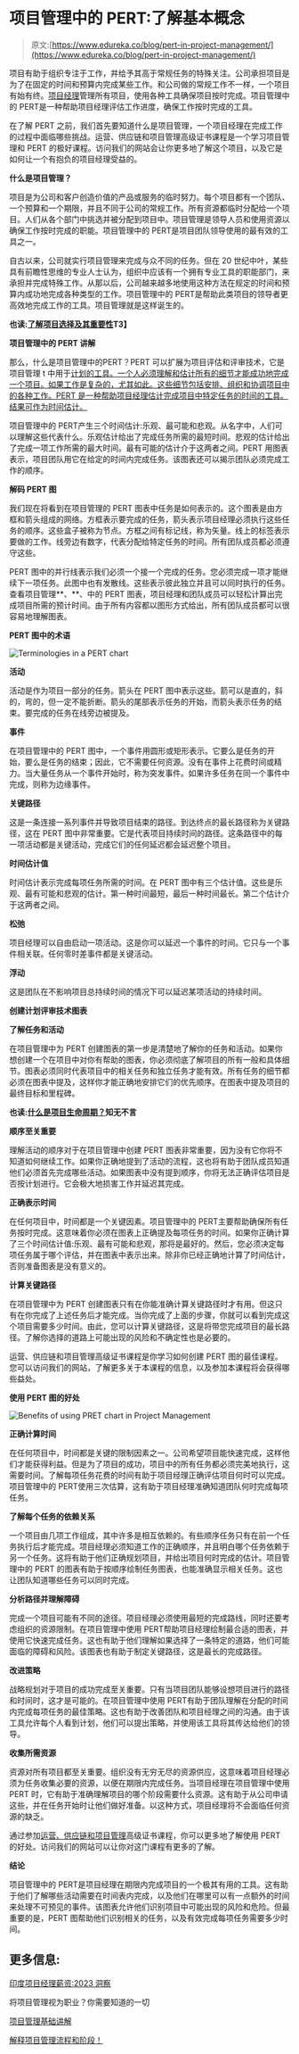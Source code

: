 # 项目管理中的 PERT:了解基本概念

> 原文:[https://www.edureka.co/blog/pert-in-project-management/](https://www.edureka.co/blog/pert-in-project-management/)

项目有助于组织专注于工作，并给予其高于常规任务的特殊关注。公司承担项目是为了在固定的时间和预算内完成某些工作。和公司做的常规工作不一样，一个项目有始有终。[项目经理](https://www.edureka.co/blog/become-a-better-project-manager)管理所有项目，使用各种工具确保项目按时完成。项目管理中的 PERT是一种帮助项目经理评估工作进度，确保工作按时完成的工具。

在了解 PERT 之前，我们首先要知道什么是项目管理，一个项目经理在完成工作的过程中面临哪些挑战。运营、供应链和项目管理高级证书课程是一个学习项目管理和 PERT 的极好课程。访问我们的网站会让你更多地了解这个项目，以及它是如何让一个有抱负的项目经理受益的。

**什么是项目管理？**

项目是为公司和客户创造价值的产品或服务的临时努力。每个项目都有一个团队、一个预算和一个期限，并且不同于公司的常规工作。所有资源都临时分配给一个项目。人们从各个部门中挑选并被分配到项目中。项目管理是领导人员和使用资源以确保工作按时完成的职能。项目管理中的 PERT是项目团队领导使用的最有效的工具之一。

自古以来，公司就实行项目管理来完成与众不同的任务。但在 20 世纪中叶，某些具有前瞻性思维的专业人士认为，组织中应该有一个拥有专业工具的职能部门，来承担并完成特殊工作。从那以后，公司越来越多地使用这种方法在规定的时间和预算内成功地完成各种类型的工作。项目管理中的 PERT是帮助此类项目的领导者更高效地完成工作的工具。项目管理就是这样诞生的。

**也读:[了解项目选择及其重要性](https://www.edureka.co/blog/project-selection)T3】**

**项目管理中的 PERT 讲解**

那么，什么是项目管理中的PERT？PERT 可以扩展为项目评估和评审技术，它是项目管理 t 中用于[计划的工具。一个人必须理解和估计所有的细节才能成功地完成一个项目。如果工作是复杂的，尤其如此。这些细节包括安排、组织和协调项目中的各种工作。PERT 是一种帮助项目经理估计完成项目中特定任务的时间的工具。结果可作为时间估计。](https://www.edureka.co/blog/project-planning)

项目管理中的 PERT产生三个时间估计:乐观、最可能和悲观。从名字中，人们可以理解这些代表什么。乐观估计给出了完成任务所需的最短时间。悲观的估计给出了完成一项工作所需的最大时间。最有可能的估计介于这两者之间。PERT 用图表表示，项目团队用它在给定的时间内完成任务。该图表还可以揭示团队必须完成工作的顺序。

**解码 PERT 图**

我们现在将看到在项目管理的 PERT 图表中任务是如何表示的。这个图表是由方框和箭头组成的网络。方框表示要完成的任务，箭头表示项目经理必须执行这些任务的顺序。这些盒子被称为节点。方框之间有标记线，称为矢量。线上的标签表示要做的工作。线旁边有数字，代表分配给特定任务的时间。所有团队成员都必须遵守这些。

PERT 图中的并行线表示我们必须一个接一个完成的任务。您必须完成一项才能继续下一项任务。此图中也有发散线。这些表示彼此独立并且可以同时执行的任务。查看项目管理**、**、中的 PERT 图表，项目经理和团队成员可以轻松计算出完成项目所需的预计时间。由于所有内容都以图形方式给出，所有团队成员都可以很容易地理解图表。

**PERT 图中的术语**

![Terminologies in a PERT chart](../Images/e0468d51ff4717ac45011564a4ec429c.png)

**活动**

活动是作为项目一部分的任务。箭头在 PERT 图中表示这些。箭可以是直的，斜的，弯的，但一定不能折断。箭头的尾部表示任务的开始，而箭头表示任务的结束。要完成的任务在线旁边被提及。

**事件**

在项目管理中的 PERT 图中，一个事件用圆形或矩形表示。它要么是任务的开始，要么是任务的结束；因此，它不需要任何资源。没有在事件上花费时间或精力。当大量任务从一个事件开始时，称为突发事件。如果许多任务在同一个事件中完成，则称为边缘事件。

**关键路径**

这是一条连接一系列事件并导致项目结束的路径。到达终点的最长路径称为关键路径，这在 PERT 图中非常重要。它是代表项目持续时间的路径。这条路径中的每一项活动都是关键活动，完成它们的任何延迟都会延迟整个项目。

**时间估计值**

时间估计表示完成每项任务所需的时间。在 PERT 图中有三个估计值。这些是乐观、最有可能和悲观的估计。第一种时间最短，最后一种时间最长。第二个估计介于这两者之间。

**松弛**

项目经理可以自由启动一项活动。这是你可以延迟一个事件的时间。它只与一个事件相关联。任何零时差事件都是关键活动。

**浮动**

这是团队在不影响项目总持续时间的情况下可以延迟某项活动的持续时间。

**创建计划评审技术图表**

**了解任务和活动**

在项目管理中为 PERT 创建图表的第一步是清楚地了解你的任务和活动。如果你想创建一个在项目中对你有帮助的图表，你必须彻底了解项目的所有一般和具体细节。图表必须同时代表项目中的相关任务和独立任务才能有效。所有任务的细节都必须在图表中提及，这样你才能正确地安排它们的优先顺序。在图表中提及项目的最终目标和里程碑。

**也读:[什么是项目生命周期？](https://www.edureka.co/blog/project-lifecycle)知无不言**

**顺序至关重要**

理解活动的顺序对于在项目管理中创建 PERT 图表非常重要，因为没有它你将不知道如何继续工作。如果你正确地提到了活动的流程，这也将有助于团队成员知道他们必须首先完成哪些活动。如果图表中没有提到顺序，你将无法正确评估项目是否按计划进行。它会极大地损害工作并延迟其完成。

**正确表示时间**

在任何项目中，时间都是一个关键因素。项目管理中的 PERT主要帮助确保所有任务按时完成。这意味着你必须在图表上正确提及每项任务的时间。如果你正确计算了三个时间估计值:乐观、最有可能和悲观，那将是最好的。然后，您必须决定每项任务属于哪个评估，并在图表中表示出来。除非你已经正确地计算了时间估计，否则准备图表是没有意义的。

**计算关键路径**

在项目管理中为 PERT 创建图表只有在你能准确计算关键路径时才有用。但这只有在你完成了上述任务后才能完成。当你完成了上面的步骤，你就可以看到完成这个项目需要多少时间。由此，您可以计算关键路径，这是将带您完成项目的最长路径。了解你选择的道路上可能出现的风险和不确定性也是必要的。

运营、供应链和项目管理高级证书课程是你学习如何创建 PERT 图的最佳课程。您可以访问我们的网站，了解更多关于本课程的信息，以及参加本课程将会获得哪些益处。

**使用 PERT 图的好处**

![Benefits of using PRET chart in Project Management](../Images/ae0ce3ac3dd5e5cf69d79ddd5abd260f.png)

**正确计算时间**

在任何项目中，时间都是关键的限制因素之一。公司希望项目能快速完成，这样他们才能获得利益。但是为了项目的成功，项目中的所有任务都必须完美地执行，这需要时间。了解每项任务花费的时间有助于项目经理正确评估项目何时可以完成。项目管理中的 PERT使用三次估算，这有助于项目经理准确知道团队何时完成每项任务。

**了解每个任务的依赖关系**

一个项目由几项工作组成，其中许多是相互依赖的。有些顺序任务只有在前一个任务执行后才能完成。项目经理必须知道工作的正确顺序，并且明白哪个任务依赖于另一个任务。这将有助于他们正确规划项目，并给出项目何时完成的估计。项目管理中的 PERT 的图表有助于按顺序绘制任务图表，也能准确显示相关任务。这也让团队知道哪些任务可以同时完成。

**分析路径并理解障碍**

完成一个项目可能有不同的途径。项目经理必须使用最短的完成路线，同时还要考虑组织的资源限制。在项目管理中使用 PERT帮助项目经理绘制最合适的图表，并使用它快速完成任务。这也有助于他们理解如果选择了一条特定的道路，他们可能面临的障碍和风险。该图表也有助于制定关键路径，这是最长的完成路径。

**改进策略**

战略规划对于项目的成功完成至关重要。只有当项目团队能够设想项目进行的路径和时间时，这才是可能的。在项目管理中使用 PERT有助于团队理解在分配的时间内完成每项任务的最佳策略。这也有助于改善团队和项目经理之间的沟通。由于该工具允许每个人看到计划，他们可以提出策略，并使用该工具将其传达给他们的领导。

**收集所需资源**

资源对所有项目都至关重要。组织没有无穷无尽的资源供应，这意味着项目经理必须为任务收集必要的资源，以便在期限内完成任务。当项目经理在项目管理中使用 PERT 时，它有助于准确理解项目的哪个阶段需要什么资源。这有助于从公司申请这些，并在任务开始时让他们做好准备。以这种方式，项目经理将不会面临任何资源的缺乏。

通过参加[运营、供应链和项目管理](https://www.edureka.co/highered/advanced-program-in-operations-supply-chain-project-management-iitg)高级证书课程，你可以更多地了解使用 PERT 的好处。访问我们的网站可以让你对这门课程有更多的了解。

**结论**

项目管理中的 PERT是项目经理在期限内完成项目的一个极其有用的工具。这有助于他们了解哪些活动需要在时间表内完成，以及他们在哪里可以有一点额外的时间来处理不可预见的事件。该图表允许他们识别项目中可能出现的风险和危险。但最重要的是，PERT 图帮助他们识别相关的任务，以及有效完成每项任务需要多少时间。

## **更多信息:**

[印度项目经理薪资:2023 洞察](https://www.edureka.co/blog/project-manager-salary-in-india)

将项目管理视为职业？你需要知道的一切

[项目管理基础讲解](https://www.edureka.co/blog/project-management-fundamentals)

[解释项目管理流程和阶段！](https://www.edureka.co/blog/project-management-processes-and-phases-explained/)